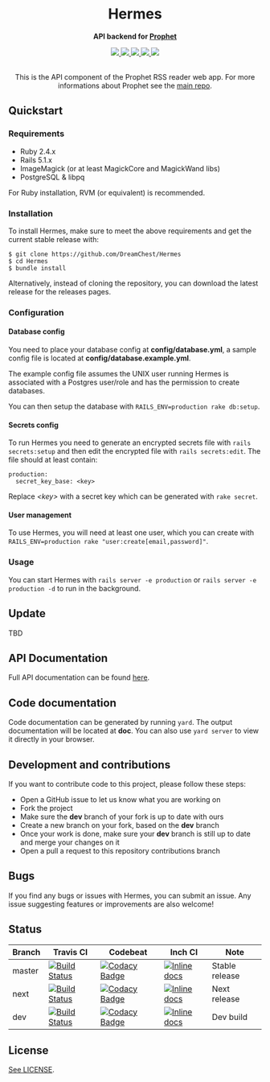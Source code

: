 <div align="center">
  <h1>Hermes</h1>

  <p>
    <strong>API backend for <a href="https://github.com/DreamChest/Prophet">Prophet</a></strong>
  </p>

  <a href="https://www.ruby-lang.org/en/">
    <img src="https://img.shields.io/badge/Ruby-2.4.4-red.svg"/>
  </a>

  <a href="https://rubyonrails.org/">
    <img src="https://img.shields.io/badge/Rails-5.1.5-red.svg"/>
  </a>

  <a href="https://travis-ci.com/DreamChest/Hermes">
    <img src="https://travis-ci.com/DreamChest/Hermes.svg?branch=master"/>
  </a>

  <a class="badge-align" href="https://www.codacy.com/app/Sudiukil/Hermes?utm_source=github.com&amp;utm_medium=referral&amp;utm_content=DreamChest/Hermes&amp;utm_campaign=Badge_Grade">
    <img src="https://api.codacy.com/project/badge/Grade/766d665c6c2f44fc89fde16cdc03135c?branch=master"/>
  </a>

  <a href="https://inch-ci.org/github/DreamChest/Hermes?branch=master">
    <img src="http://inch-ci.org/github/DreamChest/Hermes.svg?branch=master">
  </a>

  <br/>
  <br/>

  <p>
    This is the API component of the Prophet RSS reader web app. For more informations about Prophet see the <a href="https://github.com/DreamChest/Prophet">main repo</a>.
  </p>
</div>

[1]: https://github.com/DreamChest/Prophet
[2]: https://github.com/DreamChest/Mercury
[3]: https://github.com/DreamChest/Trivia
[4]: https://documenter.getpostman.com/view/3934007/hermes/RVnZhyJS
[5]: https://github.com/DreamChest/Mercury/blob/master/LICENSE

[7]: https://travis-ci.com/DreamChest/Hermes
[9]: https://www.codacy.com/project/Sudiukil/Hermes/dashboard?utm_source=github.com&amp;utm_medium=referral&amp;utm_content=DreamChest/Hermes&amp;utm_campaign=Badge_Grade_Dashboard
[11]: http://inch-ci.org/github/DreamChest/Hermes

[6]: https://travis-ci.com/DreamChest/Hermes.svg?branch=master
[12]: https://travis-ci.com/DreamChest/Hermes.svg?branch=next
[15]: https://travis-ci.com/DreamChest/Hermes.svg?branch=dev

[8]: https://api.codacy.com/project/badge/Grade/766d665c6c2f44fc89fde16cdc03135c?branch=master
[13]: https://api.codacy.com/project/badge/Grade/766d665c6c2f44fc89fde16cdc03135c?branch=next
[16]: https://api.codacy.com/project/badge/Grade/766d665c6c2f44fc89fde16cdc03135c?branch=dev

[10]: http://inch-ci.org/github/DreamChest/Hermes.svg?branch=master
[14]: http://inch-ci.org/github/DreamChest/Hermes.svg?branch=next
[17]: http://inch-ci.org/github/DreamChest/Hermes.svg?branch=dev

## Quickstart

### Requirements

- Ruby 2.4.x
- Rails 5.1.x
- ImageMagick (or at least MagickCore and MagickWand libs)
- PostgreSQL & libpq

For Ruby installation, RVM (or equivalent) is recommended.

### Installation

To install Hermes, make sure to meet the above requirements and get the current stable release with:

```
$ git clone https://github.com/DreamChest/Hermes
$ cd Hermes
$ bundle install
```

Alternatively, instead of cloning the repository, you can download the latest release for the releases pages.

### Configuration

#### Database config

You need to place your database config at **config/database.yml**, a sample config file is located at **config/database.example.yml**.

The example config file assumes the UNIX user running Hermes is associated with a Postgres user/role and has the permission to create databases.

You can then setup the database with `RAILS_ENV=production rake db:setup`.

#### Secrets config

To run Hermes you need to generate an encrypted secrets file with `rails secrets:setup` and then edit the encrypted file with `rails secrets:edit`. The file should at least contain:

```
production:
  secret_key_base: <key>
```

Replace *<key\>* with a secret key which can be generated with `rake secret`.

#### User management

To use Hermes, you will need at least one user, which you can create with `RAILS_ENV=production rake "user:create[email,password]"`.

### Usage

You can start Hermes with `rails server -e production` or `rails server -e production -d` to run in the background.

## Update

TBD

## API Documentation

Full API documentation can be found [here][4].

## Code documentation

Code documentation can be generated by running `yard`. The output documentation will be located at **doc**. You can also use `yard server` to view it directly in your browser.

## Development and contributions

If you want to contribute code to this project, please follow these steps:

- Open a GitHub issue to let us know what you are working on
- Fork the project
- Make sure the **dev** branch of your fork is up to date with ours
- Create a new branch on your fork, based on the **dev** branch
- Once your work is done, make sure your **dev** branch is still up to date and merge your changes on it
- Open a pull a request to this repository contributions branch

## Bugs

If you find any bugs or issues with Hermes, you can submit an issue. Any issue suggesting features or improvements are also welcome!

## Status

Branch | Travis CI | Codebeat | Inch CI | Note
-------|-----------|----------|---------|-----
master | [![Build Status][6]][7] | [![Codacy Badge][8]][9] | [![Inline docs][10]][11] | Stable release
next | [![Build Status][12]][7] | [![Codacy Badge][13]][9] | [![Inline docs][14]][11] | Next release
dev | [![Build Status][15]][7] | [![Codacy Badge][16]][9] | [![Inline docs][17]][11] | Dev build

## License

[See LICENSE][5].
